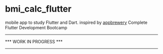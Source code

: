 # bmi_calc_flutter

mobile app to study Flutter and Dart. inspired by [appbrewery](https://www.appbrewery.co/) Complete Flutter Development Bootcamp

************************
*** WORK IN PROGRESS ***
************************
